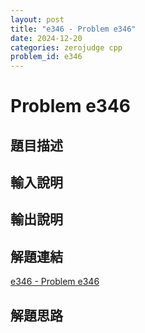 ```yaml
---
layout: post
title: "e346 - Problem e346"
date: 2024-12-20
categories: zerojudge cpp
problem_id: e346
---
```


# Problem e346

## 題目描述



## 輸入說明



## 輸出說明



## 解題連結

[e346 - Problem e346](https://zerojudge.tw/ShowProblem?problemid=e346)

## 解題思路

